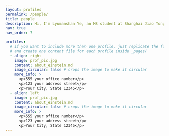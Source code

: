 ```yaml
---
layout: profiles
permalink: /people/
title: people
description: Hi, I'm Lyumanshan Ye, an MS student at Shanghai Jiao Tong University. Currently, I am a student research intern at the GAIR Lab, where I am fortunate to be advised by Prof. Pengfei Liu, who fully supports my exploration at the intersection of Human-Computer Interaction (HCI) and Natural Language Processing (NLP). Previously, I earned my Master's degree in Mechanical Engineering (Industrial Design Engineering) from SJTU, advised by Prof. Danni Chang. I have also had the opportunity to collaborate with Prof. Xin Yi at Tsinghua University and Dr. Qiao Jin at Carnegie Mellon University. My research focuses on human-AI collaboration, particularly in designing adaptive systems that balance initiative between humans and AI agents. Specifically, I work on: Enhancing context-awareness in AI — delegating routine or mechanical tasks to AI while preserving space for human-intensive decision-making. Studying control and autonomy trade-offs — designing interfaces and interaction signals that support dynamic adaptation to human behavior patterns. My ultimate goal is to maximize human-AI co-performance by helping AI systems become more collaborative, adaptive, and capable of supporting complex human tasks in an efficient and thoughtful manner.
nav: true
nav_order: 7

profiles:
  # if you want to include more than one profile, just replicate the following block
  # and create one content file for each profile inside _pages/
  - align: right
    image: prof_pic.jpg
    content: about_einstein.md
    image_circular: false # crops the image to make it circular
    more_info: >
      <p>555 your office number</p>
      <p>123 your address street</p>
      <p>Your City, State 12345</p>
  - align: left
    image: prof_pic.jpg
    content: about_einstein.md
    image_circular: false # crops the image to make it circular
    more_info: >
      <p>555 your office number</p>
      <p>123 your address street</p>
      <p>Your City, State 12345</p>
---
```

